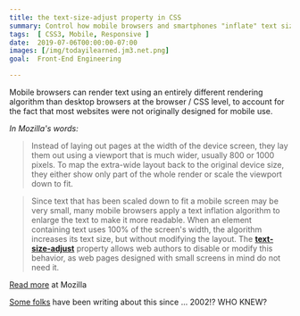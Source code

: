 ```yaml
---
title: the text-size-adjust property in CSS
summary: Control how mobile browsers and smartphones "inflate" text sizes
tags:  [ CSS3, Mobile, Responsive ]
date:  2019-07-06T00:00:00-07:00
images: [/img/todayilearned.jm3.net.png]
goal:  Front-End Engineering

---
```


Mobile browsers  can render text using an entirely different rendering
algorithm than desktop browsers at the browser / CSS level, to account
for the fact that most websites were not originally designed for mobile
use. 

_In Mozilla's words:_

> Instead of laying out pages at the width of the device screen, they
lay them out using a viewport that is much wider, usually 800 or 1000
pixels. To map the extra-wide layout back to the original device size,
they either show only part of the whole render or scale the viewport
down to fit.

> Since text that has been scaled down to fit a mobile screen may be
very small, many mobile browsers apply a text inflation algorithm to
enlarge the text to make it more readable. When an element containing
text uses 100% of the screen's width, the algorithm increases its text
size, but without modifying the layout. The **[text-size-adjust][docs]** property
allows web authors to disable or modify this behavior, as web pages
designed with small screens in mind do not need it.

[Read more][docs] at Mozilla

[Some folks][blog] have been writing about this since ... 2002!?  WHO KNEW? 

[docs]: https://developer.mozilla.org/en-US/docs/Web/CSS/text-size-adjust
[blog]: https://jwir3.wordpress.com/2012/07/30/font-inflation-fennec-and-you/
